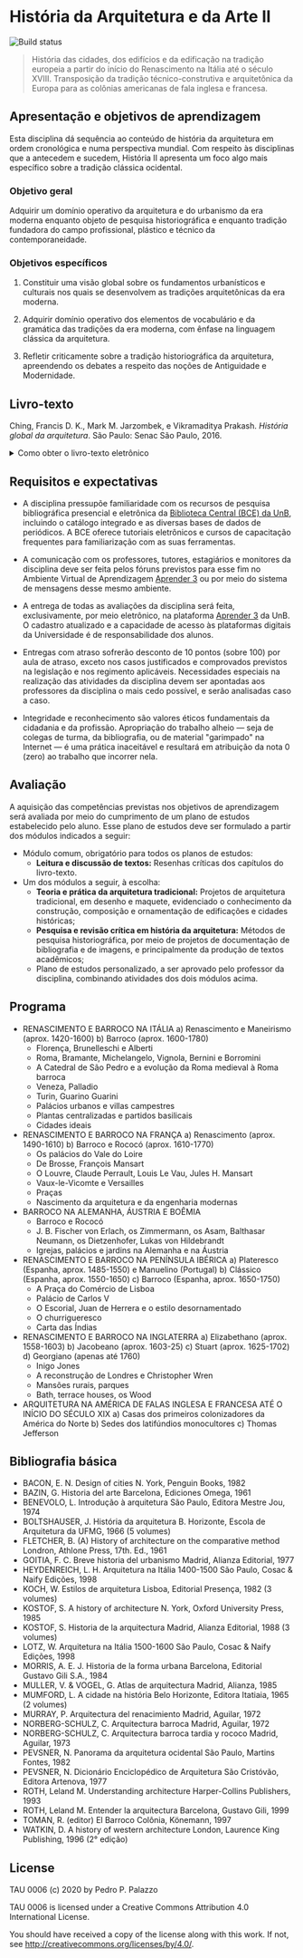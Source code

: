 # História da Arquitetura e da Arte II #

![Build status](https://github.com/p3palazzo/tau0006/workflows/Build/badge.svg)

> História das cidades, dos edifícios e da edificação na tradição
> europeia a partir do início do Renascimento na Itália até o século
> XVIII. Transposição da tradição técnico-construtiva e arquitetônica da
> Europa para as colônias americanas de fala inglesa e francesa.

## Apresentação e objetivos de aprendizagem ##

Esta disciplina dá sequência ao conteúdo de história da arquitetura em
ordem cronológica e numa perspectiva mundial. Com respeito às
disciplinas que a antecedem e sucedem, História II apresenta um foco
algo mais específico sobre a tradição clássica ocidental.

### Objetivo geral ###

Adquirir um domínio operativo da arquitetura e do urbanismo da era
moderna enquanto objeto de pesquisa historiográfica e enquanto tradição
fundadora do campo profissional, plástico e técnico da
contemporaneidade.

### Objetivos específicos ###

1. Constituir uma visão global sobre os fundamentos urbanísticos e
   culturais nos quais se desenvolvem as tradições arquitetônicas da era
   moderna.

2. Adquirir domínio operativo dos elementos de vocabulário e da
   gramática das tradições da era moderna, com ênfase na linguagem
   clássica da arquitetura.

3. Refletir criticamente sobre a tradição historiográfica da
   arquitetura, apreendendo os debates a respeito das noções de
   Antiguidade e Modernidade.

## Livro-texto ##

Ching, Francis D. K., Mark M. Jarzombek, e Vikramaditya Prakash.
*História global da arquitetura*. São Paulo: Senac São Paulo, 2016.

<details>

  <summary> Como obter o livro-texto eletrônico </summary>

  Acessar o site da [Biblioteca Central](https://bce.unb.br). Pesquisar
  pelo livro usando a `🔍 Busca integrada` (função de busca padrão da
  BCE). Na visualização do resultado, clicar no link `View record at
  Minha Biblioteca`. Fazer login no serviço de leitura online usando as
  credenciais da BCE (CPF e senha usada no balcão de empréstimo).

</details>

## Requisitos e expectativas ##

- A disciplina pressupõe familiaridade com os recursos de pesquisa
  bibliográfica presencial e eletrônica da
  [Biblioteca Central (BCE) da UnB](https://bce.unb.br), incluindo o
  catálogo integrado e as diversas bases de dados de periódicos. A BCE
  oferece tutoriais eletrônicos e cursos de capacitação frequentes para
  familiarização com as suas ferramentas.

- A comunicação com os professores, tutores, estagiários e monitores da
  disciplina deve ser feita pelos fóruns previstos para esse fim no
  Ambiente Virtual de Aprendizagem [Aprender 3](https://aprender3.unb.br)
  ou por meio do sistema de mensagens desse mesmo ambiente.

- A entrega de todas as avaliações da disciplina será feita,
  exclusivamente, por meio eletrônico, na plataforma
  [Aprender 3](https://aprender3.unb.br) da UnB. O cadastro atualizado e
  a capacidade de acesso às plataformas digitais da Universidade é de
  responsabilidade dos alunos.

- Entregas com atraso sofrerão desconto de 10 pontos (sobre 100) por
  aula de atraso, exceto nos casos justificados e comprovados previstos
  na legislação e nos regimento aplicáveis. Necessidades especiais na
  realização das atividades da disciplina devem ser apontadas aos
  professores da disciplina o mais cedo possível, e serão analisadas
  caso a caso.

- Integridade e reconhecimento são valores éticos fundamentais da
  cidadania e da profissão. Apropriação do trabalho alheio — seja de
  colegas de turma, da bibliografia, ou de material "garimpado" na
  Internet — é uma prática inaceitável e resultará em atribuição da
  nota 0 (zero) ao trabalho que incorrer nela.

## Avaliação ##

A aquisição das competências previstas nos objetivos de aprendizagem
será avaliada por meio do cumprimento de um plano de estudos
estabelecido pelo aluno. Esse plano de estudos deve ser formulado a
partir dos módulos indicados a seguir:

- Módulo comum, obrigatório para todos os planos de estudos:
  - **Leitura e discussão de textos:** Resenhas críticas dos capítulos
    do livro-texto.
- Um dos módulos a seguir, à escolha:
  - **Teoria e prática da arquitetura tradicional:** Projetos de
    arquitetura tradicional, em desenho e maquete, evidenciado o
    conhecimento da construção, composição e ornamentação de edificações
    e cidades históricas;
  - **Pesquisa e revisão crítica em história da arquitetura:** Métodos
    de pesquisa historiográfica, por meio de projetos de documentação
    de bibliografia e de imagens, e principalmente da produção de textos
    acadêmicos;
  - Plano de estudos personalizado, a ser aprovado pelo professor da
    disciplina, combinando atividades dos dois módulos acima.

## Programa ##

- RENASCIMENTO E BARROCO NA ITÁLIA
  a) Renascimento e Maneirismo (aprox. 1420-1600)
  b) Barroco (aprox. 1600-1780)
  - Florença, Brunelleschi e Alberti
  - Roma, Bramante, Michelangelo, Vignola, Bernini e Borromini
  - A Catedral de São Pedro e a evolução da Roma medieval à Roma barroca
  - Veneza, Palladio
  - Turin, Guarino Guarini
  - Palácios urbanos e villas campestres
  - Plantas centralizadas e partidos basilicais
  - Cidades ideais
- RENASCIMENTO E BARROCO NA FRANÇA
  a) Renascimento (aprox. 1490-1610)
  b) Barroco e Rococó (aprox. 1610-1770)
  - Os palácios do Vale do Loire
  - De Brosse, François Mansart
  - O Louvre, Claude Perrault, Louis Le Vau, Jules H. Mansart
  - Vaux-le-Vicomte e Versailles
  - Praças
  - Nascimento da arquitetura e da engenharia modernas
- BARROCO NA ALEMANHA, ÁUSTRIA E BOÊMIA
  - Barroco e Rococó
  - J. B. Fischer von Erlach, os Zimmermann, os Asam, Balthasar Neumann,
    os Dietzenhofer, Lukas von Hildebrandt
  - Igrejas, palácios e jardins na Alemanha e na Áustria
- RENASCIMENTO E BARROCO NA PENÍNSULA IBÉRICA
  a) Plateresco (Espanha, aprox. 1485-1550) e Manuelino (Portugal)
  b) Clássico (Espanha, aprox. 1550-1650)
  c) Barroco (Espanha, aprox. 1650-1750)
  - A Praça do Comércio de Lisboa
  - Palácio de Carlos V
  - O Escorial, Juan de Herrera e o estilo desornamentado
  - O churrigueresco
  - Carta das Índias
- RENASCIMENTO E BARROCO NA INGLATERRA
  a) Elizabethano (aprox. 1558-1603)
  b) Jacobeano (aprox. 1603-25)
  c) Stuart (aprox. 1625-1702)
  d) Georgiano (apenas até 1760)
  - Inigo Jones
  - A reconstrução de Londres e Christopher Wren
  - Mansões rurais, parques
  - Bath, terrace houses, os Wood
- ARQUITETURA NA AMÉRICA DE FALAS INGLESA E FRANCESA ATÉ O INÍCIO DO
  SÉCULO XIX
  a) Casas dos primeiros colonizadores da América do Norte
  b) Sedes dos latifúndios monocultores
  c) Thomas Jefferson 

## Bibliografia básica ##

- BACON, E. N. Design of cities N. York, Penguin Books, 1982
- BAZIN, G. Historia del arte Barcelona, Ediciones Omega, 1961
- BENEVOLO, L. Introdução à arquitetura São Paulo, Editora Mestre Jou,
  1974
- BOLTSHAUSER, J. História da arquitetura B. Horizonte, Escola de
  Arquitetura da UFMG, 1966 (5 volumes)
- FLETCHER, B. (A) History of architecture on the comparative method
  Londron, Athlone Press, 17th. Ed., 1961
- GOITIA, F. C. Breve historia del urbanismo Madrid, Alianza Editorial,
  1977
- HEYDENREICH, L. H. Arquitetura na Itália 1400-1500 São Paulo, Cosac &
  Naify Edições, 1998
- KOCH, W. Estilos de arquitetura Lisboa, Editorial Presença, 1982 (3
  volumes)
- KOSTOF, S. A history of architecture N. York, Oxford University Press,
  1985
- KOSTOF, S. Historia de la arquitectura Madrid, Alianza Editorial, 1988
  (3 volumes)
- LOTZ, W. Arquitetura na Itália 1500-1600 São Paulo, Cosac & Naify
  Edições, 1998
- MORRIS, A. E. J. Historia de la forma urbana Barcelona, Editorial
  Gustavo Gili S.A., 1984
- MULLER, V. & VOGEL, G. Atlas de arquitectura Madrid, Alianza, 1985
- MUMFORD, L. A cidade na história Belo Horizonte, Editora Itatiaia,
  1965 (2 volumes)
- MURRAY, P. Arquitectura del renacimiento Madrid, Aguilar, 1972
- NORBERG-SCHULZ, C. Arquitectura barroca Madrid, Aguilar, 1972
- NORBERG-SCHULZ, C. Arquitectura barroca tardia y rococo Madrid,
  Aguilar, 1973
- PEVSNER, N. Panorama da arquitetura ocidental São Paulo, Martins
  Fontes, 1982
- PEVSNER, N. Dicionário Enciclopédico de Arquitetura São Cristóvão,
  Editora Artenova, 1977
- ROTH, Leland M. Understanding architecture Harper-Collins Publishers,
  1993
- ROTH, Leland M. Entender la arquitectura Barcelona, Gustavo Gili, 1999
- TOMAN, R. (editor) El Barroco Colônia, Könemann, 1997
- WATKIN, D. A history of western architecture London, Laurence King
  Publishing, 1996 (2° edição) 

## License

TAU 0006 (c) 2020 by Pedro P. Palazzo

TAU 0006 is licensed under a Creative Commons Attribution 4.0
International License.

You should have received a copy of the license along with this work. If
not, see http://creativecommons.org/licenses/by/4.0/.
